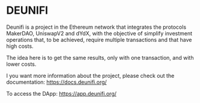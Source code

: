 # DEUNIFI

Deunifi is a project in the Ethereum network that integrates the protocols MakerDAO, UniswapV2 and dYdX, with the objective of simplify investment operations that, to be achieved, require multiple transactions and that have high costs.

The idea here is to get the same results, only with one transaction, and with lower costs.

I you want more information about the project, please check out the documentation: https://docs.deunifi.org/

To access the DApp: https://app.deunifi.org/

